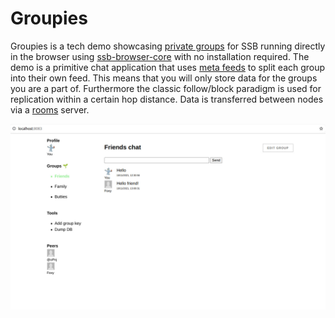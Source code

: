# Groupies

Groupies is a tech demo showcasing [private groups] for SSB running
directly in the browser using [ssb-browser-core] with no installation
required. The demo is a primitive chat application that uses [meta
feeds] to split each group into their own feed. This means that you
will only store data for the groups you are a part of. Furthermore the
classic follow/block paradigm is used for replication within a certain
hop distance. Data is transferred between nodes via a [rooms] server.

![Screenshot of groupies demo][screenshot]

[private groups]: https://github.com/ssbc/private-group-spec
[ssb-browser-core]: https://github.com/arj03/ssb-browser-core
[meta feeds]: https://github.com/ssb-ngi-pointer/ssb-meta-feeds-spec
[rooms]: https://github.com/ssb-ngi-pointer/go-ssb-room
[screenshot]: assets/buttchat.jpg

